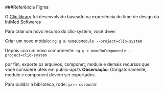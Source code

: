 ###Referência Figma

O [Clio library](https://www.figma.com/file/e7FDuNOCfxju0hI2n1QOTm/Design-System-Clio---Documenta%C3%A7%C3%A3o?node-id=32%3A539 "Clio library") foi desenvolvido baseado na experiência do time de design da IntMed Softwares

Para criar um novo recurso do clio-system, você deve:

Criar um novo módulo:
`ng g m nomeDoModulo --project=clio-system`

Depois cria um novo componente:
`ng g c nomeDoComponente --project=clio-system`

por fim, exporte os arquivos, componet, module e demais recursos que você considere úteis em public-api.ts
**Observação**: Obrigatoriamente, modulo e component devem ser exportados.

Para buildar a biblioteca, rode:
`yarn cs:build`


